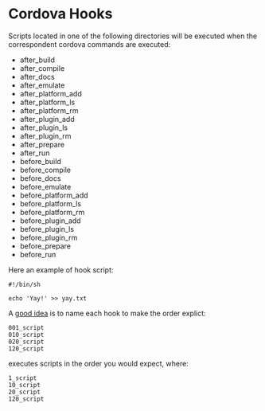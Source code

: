 # Cordova Hooks

Scripts located in one of the following directories will be executed when the correspondent
cordova commands are executed:

 * after_build
 * after_compile
 * after_docs
 * after_emulate
 * after_platform_add
 * after_platform_ls
 * after_platform_rm
 * after_plugin_add
 * after_plugin_ls
 * after_plugin_rm
 * after_prepare
 * after_run
 * before_build
 * before_compile
 * before_docs
 * before_emulate
 * before_platform_add
 * before_platform_ls
 * before_platform_rm
 * before_plugin_add
 * before_plugin_ls
 * before_plugin_rm
 * before_prepare
 * before_run

Here an example of hook script:
```
#!/bin/sh

echo 'Yay!' >> yay.txt
```

A [good idea](http://www.mooreds.com/wordpress/archives/1197) is to name each hook to make the order explict:
```
001_script
010_script
020_script
120_script
```
executes scripts in the order you would expect, where:
```
1_script
10_script
20_script
120_script
```
